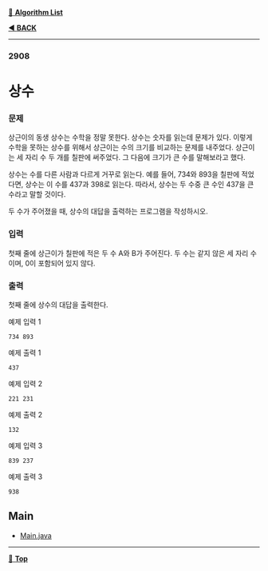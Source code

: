 [:file_folder: **Algorithm List**](https://github.com/dlalstj0213/Study.Algorithm_Java)

[:arrow_backward: **BACK**](../)

---

### 2908

# 상수

### 문제

상근이의 동생 상수는 수학을 정말 못한다. 상수는 숫자를 읽는데 문제가 있다. 이렇게 수학을 못하는 상수를 위해서 상근이는 수의 크기를 비교하는 문제를 내주었다. 상근이는 세 자리 수 두 개를 칠판에 써주었다. 그 다음에 크기가 큰 수를 말해보라고 했다.

상수는 수를 다른 사람과 다르게 거꾸로 읽는다. 예를 들어, 734와 893을 칠판에 적었다면, 상수는 이 수를 437과 398로 읽는다. 따라서, 상수는 두 수중 큰 수인 437을 큰 수라고 말할 것이다.

두 수가 주어졌을 때, 상수의 대답을 출력하는 프로그램을 작성하시오.

### 입력

첫째 줄에 상근이가 칠판에 적은 두 수 A와 B가 주어진다. 두 수는 같지 않은 세 자리 수이며, 0이 포함되어 있지 않다.

### 출력

첫째 줄에 상수의 대답을 출력한다.

예제 입력 1 
```
734 893
```
예제 출력 1 
```
437
```
예제 입력 2 
```
221 231
```
예제 출력 2 
```
132
```
예제 입력 3 
```
839 237
```
예제 출력 3 
```
938
```

## Main

- [Main.java](./Main.java)

---

[:arrow_up_small: **Top**](#)